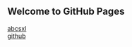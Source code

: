 ## Welcome to GitHub Pages

[abcsxl](https://www.abcsxl.com)   
[github](https://github.abcsxl.com) 
